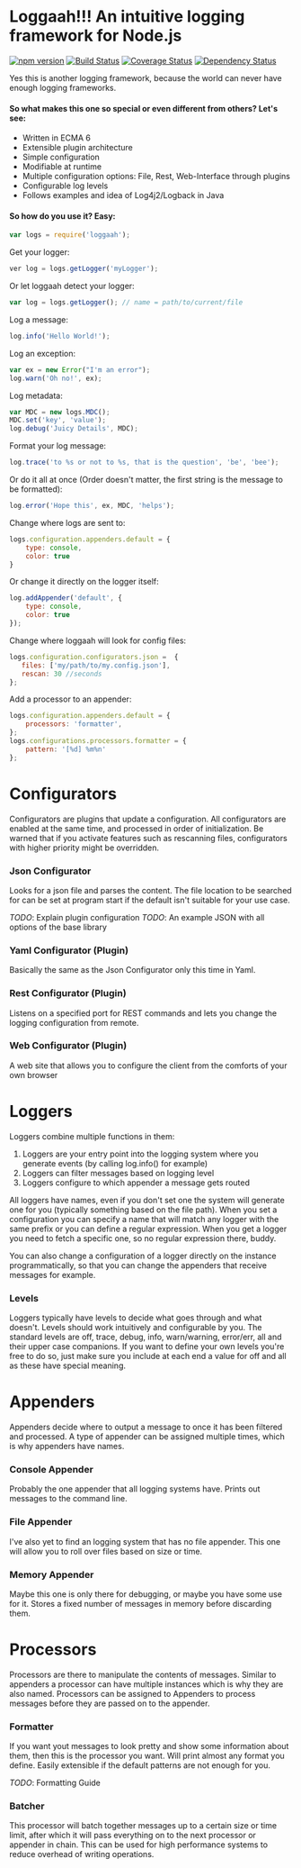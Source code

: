 # Loggaah!!! An intuitive logging framework for Node.js
[![npm version](https://badge.fury.io/js/loggaah.svg)](http://badge.fury.io/js/loggaah)
[![Build Status](https://travis-ci.org/mallocator/loggaah.svg?branch=master)](https://travis-ci.org/mallocator/loggaah)
[![Coverage Status](https://coveralls.io/repos/mallocator/loggaah/badge.svg?branch=master&service=github)](https://coveralls.io/github/mallocator/loggaah?branch=master)
[![Dependency Status](https://david-dm.org/mallocator/loggaah.svg)](https://david-dm.org/mallocator/loggaah) 

Yes this is another logging framework, because the world can never have enough logging frameworks.

#### So what makes this one so special or even different from others? Let's see:

* Written in ECMA 6
* Extensible plugin architecture
* Simple configuration
* Modifiable at runtime
* Multiple configuration options: File, Rest, Web-Interface through plugins
* Configurable log levels
* Follows examples and idea of Log4j2/Logback in Java

#### So how do you use it? Easy:

```JavaScript
var logs = require('loggaah');
```

Get your logger:
```JavaScript
ver log = logs.getLogger('myLogger'); 
```

Or let loggaah detect your logger:
```JavaScript
var log = logs.getLogger(); // name = path/to/current/file
```

Log a message:
```JavaScript
log.info('Hello World!');
```

Log an exception: 
```JavaScript
var ex = new Error("I'm an error");
log.warn('Oh no!', ex);
```

Log metadata:
```JavaScript
var MDC = new logs.MDC();
MDC.set('key', 'value');
log.debug('Juicy Details', MDC); 
```

Format your log message:
```JavaScript
log.trace('to %s or not to %s, that is the question', 'be', 'bee');
```

Or do it all at once (Order doesn't matter, the first string is the message to be formatted):
```JavaScript
log.error('Hope this', ex, MDC, 'helps');
```

Change where logs are sent to:
```JavaScript
logs.configuration.appenders.default = {
    type: console,
    color: true
}
```

Or change it directly on the logger itself:
```JavaScript
log.addAppender('default', {
    type: console,
    color: true
});
```

Change where loggaah will look for config files:
```JavaScript
logs.configuration.configurators.json =  {
   files: ['my/path/to/my.config.json'],
   rescan: 30 //seconds
};
```

Add a processor to an appender:
```JavaScript
logs.configuration.appenders.default = {
    processors: 'formatter',
};
logs.configurations.processors.formatter = {
    pattern: '[%d] %m%n'
};
```

# Configurators
Configurators are plugins that update a configuration. All configurators are enabled at the same time, and processed
in order of initialization. Be warned that if you activate features such as rescanning files, configurators with higher
priority might be overridden.

### Json Configurator
Looks for a json file and parses the content. The file location to be searched for can be set at program start if the
default isn't suitable for your use case.
 
_TODO_: Explain plugin configuration
_TODO_: An example JSON with all options of the base library

### Yaml Configurator (Plugin)
Basically the same as the Json Configurator only this time in Yaml.

### Rest Configurator (Plugin)
Listens on a specified port for REST commands and lets you change the logging configuration from remote.

### Web Configurator (Plugin)
A web site that allows you to configure the client from the comforts of your own browser


# Loggers
Loggers combine multiple functions in them:
1. Loggers are your entry point into the logging system where you generate events (by calling log.info() for example)
2. Loggers can filter messages based on logging level
3. Loggers configure to which appender a message gets routed

All loggers have names, even if you don't set one the system will generate one for you (typically something based on the
file path). When you set a configuration you can specify a name that will match any logger with the same prefix or you
can define a regular expression. When you get a logger you need to fetch a specific one, so no regular expression there, 
buddy.

You can also change a configuration of a logger directly on the instance programmatically, so that you can change the
appenders that receive messages for example.

### Levels
Loggers typically have levels to decide what goes through and what doesn't. Levels should work intuitively and 
configurable by you. The standard levels are off, trace, debug, info, warn/warning, error/err, all and their upper case
companions. If you want to define your own levels you're free to do so, just make sure you include at each end a value 
for off and all as these have special meaning.


# Appenders
Appenders decide where to output a message to once it has been filtered and processed. A type of appender can be 
assigned multiple times, which is why appenders have names.

### Console Appender
Probably the one appender that all logging systems have. Prints out messages to the command line.

### File Appender
I've also yet to find an logging system that has no file appender. This one will allow you to roll over files based on
size or time.

### Memory Appender
Maybe this one is only there for debugging, or maybe you have some use for it. Stores a fixed number of messages in 
memory before discarding them. 
 

# Processors
Processors are there to manipulate the contents of messages. Similar to appenders a processor can have multiple 
instances which is why they are also named. Processors can be assigned to Appenders to process messages before they
are passed on to the appender.

### Formatter
If you want yout messages to look pretty and show some information about them, then this is the processor you want.
Will print almost any format you define. Easily extensible if the default patterns are not enough for you.

_TODO_: Formatting Guide

### Batcher
This processor will batch together messages up to a certain size or time limit, after which it will pass everything on
to the next processor or appender in chain. This can be used for high performance systems to reduce overhead of writing
operations.